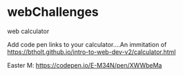 # webChallenges
web calculator


Add code pen links to your calculator....An immitation of https://btholt.github.io/intro-to-web-dev-v2/calculator.html

Easter M: https://codepen.io/E-M34N/pen/XWWbeMa
